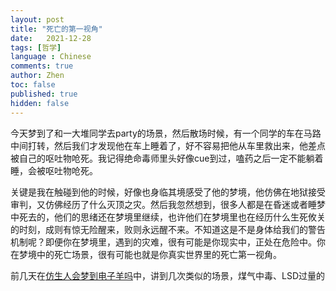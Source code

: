 ```yaml
---
layout: post
title: "死亡的第一视角"
date:   2021-12-28
tags: [哲学]
language : Chinese
comments: true
author: Zhen
toc: false
published: true
hidden: false
---
```

今天梦到了和一大堆同学去party的场景，然后散场时候，有一个同学的车在马路中间打转，然后我们才发现他在车上睡着了，好不容易把他从车里救出来，他差点被自己的呕吐物呛死。我记得绝命毒师里头好像cue到过，嗑药之后一定不能躺着睡，会被呕吐物呛死。

关键是我在触碰到他的时候，好像也身临其境感受了他的梦境，他仿佛在地狱接受审判，又仿佛经历了什么灭顶之灾。然后我忽然想到，很多人都是在昏迷或者睡梦中死去的，他们的思绪还在梦境里继续，也许他们在梦境里也在经历什么生死攸关的时刻，成则有惊无险醒来，败则永远醒不来。不知道这是不是身体给我们的警告机制呢？即便你在梦境里，遇到的灾难，很有可能是你现实中，正处在危险中。你在梦境中的死亡场景，很有可能也就是你真实世界里的死亡第一视角。

前几天在[仿生人会梦到电子羊吗](/仿生人会梦到电子羊吗)中，讲到几次类似的场景，煤气中毒、LSD过量的
<!--stackedit_data:
eyJoaXN0b3J5IjpbLTU5MTQ4NTM2MV19
-->
